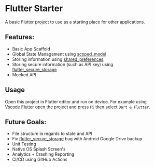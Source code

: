 # Flutter Starter

A basic Flutter project to use as a starting place for other applications.

## Features:

- Basic App Scaffold
- Global State Management using [scoped_model](https://pub.dev/packages/scoped_model)
- Storing information using [shared_preferences](https://pub.dev/packages/shared_preferences)
- Storing secure information (such as API key) using [flutter_secure_storage](https://pub.dev/packages/flutter_secure_storage)
- Mocked API

## Usage

Open this project in Flutter editor and run on device. For example using [Vscode Flutter](https://flutter.dev/docs/development/tools/vs-code) open the project and press `F5` then select `Dart & Flutter`.

## Future Goals:

- File structure in regards to state and API
- Fix [flutter_secure_storage](https://pub.dev/packages/flutter_secure_storage) bug with Android Google Drive backup
- Unit Testing
- Native OS Splash Screen's
- Analytics + Crashing Reporting
- CI/CD using GitHub Actions
